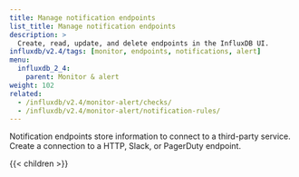 ```yaml
---
title: Manage notification endpoints
list_title: Manage notification endpoints
description: >
  Create, read, update, and delete endpoints in the InfluxDB UI.
influxdb/v2.4/tags: [monitor, endpoints, notifications, alert]
menu:
  influxdb_2_4:
    parent: Monitor & alert
weight: 102
related:
  - /influxdb/v2.4/monitor-alert/checks/
  - /influxdb/v2.4/monitor-alert/notification-rules/
---
```


Notification endpoints store information to connect to a third-party service.
Create a connection to a HTTP, Slack, or PagerDuty endpoint.

{{< children >}}
